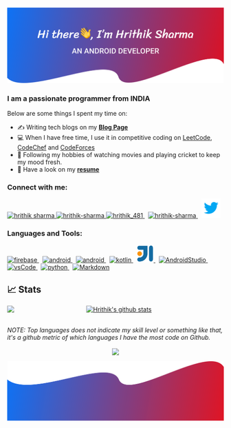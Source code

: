 
<!-- Top Banner -->
<img src="https://raw.githubusercontent.com/Coder481/CDN/main/2021/09/Top%20Banner.svg" alt="Who I Am?"><br />


### I am a passionate programmer from INDIA
 
Below are some things I spent my time on:
<!--- 🌱 I’m currently learning android 📱 development @[TheStreamLiners](https://github.com/The-Streamliners)-->
- ✍️ Writing tech blogs on my **[Blog Page](https://medium.com/@hrithik481)**
- 💻 When I have free time, I use it in competitive coding on [LeetCode](https://leetcode.com/coder481/), [CodeChef](https://www.codechef.com/users/coder481) and [CodeForces](https://codeforces.com/profile/hrithik20) 
- 👯 Following my hobbies of watching movies and playing cricket to keep my mood fresh.
- 📄 Have a look on my [**resume**](https://drive.google.com/file/d/1b8WHsNSBWrASKRieeZqPDAw_D49bykRN/view?usp=sharing)
<!--- 📫 Contact me: **hrithiksharma24092000@gmail.com**-->
<h3 align="left">Connect with me:</h3>
<p>
<a href="mailto:hrithiksharma24092000@gmail.com" target="blank">
 <img src="https://img.icons8.com/color/2x/gmail-new.png"alt="hrithik sharma" width=45 height=45/>
 </a>
 <a href="https://www.linkedin.com/in/hrithik-sharma-70576319b/" target="blank">
  <img src="https://img.icons8.com/fluent/48/000000/linkedin.png"alt="hrithik-sharma"/>
 </a>
<a href="https://www.instagram.com/hrithik_481/" target="blank">
 <img src="https://img.icons8.com/fluent/48/000000/instagram-new.png"alt="hrithik_481"/>
 </a>
 &nbsp;
<a href="https://medium.com/@hrithik481" target="blank">
 <img src="https://img.icons8.com/ios-filled/72/medium-monogram--v2.gif"alt="hrithik-sharma" width=45 height=45/>
 </a>
 &nbsp;
<a href="https://twitter.com/Hrithik481" target="blank">
 <img src="https://github.com/Coder481/CDN/blob/main/2021/09/twitter_transparent.gif" alt="hrithik-sharma" width=45 height=45/> 
</a> 
</p>


### Languages and Tools:
<p> 
 <a href="https://firebase.google.com/" target="_blank">
  <img src="https://www.vectorlogo.zone/logos/firebase/firebase-icon.svg" alt="firebase" width="40" height="40"/>
 </a> 
 &nbsp;
<a href="https://en.wikipedia.org/wiki/Android_software_development" target="_blank">
 <img src="https://www.vectorlogo.zone/logos/android/android-icon.svg" alt="android" width="40" height="40"/>
 </a>
 &nbsp;
<a href="https://en.wikipedia.org/wiki/Java_(programming_language)" target="_blank">
 <img src="https://www.vectorlogo.zone/logos/java/java-icon.svg" alt="android" width="40" height="40"/>
</a> 
 &nbsp;
<a href="https://kotlinlang.org/" target="_blank">
 <img src="https://img.icons8.com/color/2x/kotlin.png" alt="kotlin" width="40" height="40"/>
</a> 
 &nbsp;
<a href="https://en.wikipedia.org/wiki/IntelliJ_IDEA" target="_blank">
 <img src="https://github.com/Coder481/CDN/blob/main/ICONS/intellij.svg" alt="intelliJ" width="40" height="40"/>
 </a>
 &nbsp;
<a href="https://developer.android.com/studio" target="_blank">
 <img src="https://img.icons8.com/fluency/2x/4a90e2/android-studio--v3.png" alt="AndroidStudio" width="40" height="40"/>
 </a>
 &nbsp;
 <a href="https://code.visualstudio.com/download" target="_blank">
  <img src="https://cdn.iconscout.com/icon/free/png-64/visual-studio-code-1868941-1583105.png" alt="vsCode" width="40" height="40"/>
 </a>
 &nbsp;
 <a href="https://en.wikipedia.org/wiki/Python_(programming_language)" target="_blank">
  <img src="https://www.vectorlogo.zone/logos/python/python-icon.svg" alt="python" width="40" height="40"/>
 </a>
 &nbsp;
<a href="https://en.wikipedia.org/wiki/Markdown" target="_blank">
 <img src="https://img.icons8.com/ios/2x/markdown--v2.png" alt="Markdown" width="40" height="40"/>
 </a>
</p>
<!--<a href="https://en.wikipedia.org/wiki/C%2B%2B" target="_blank"> <img src="https://github.com/Coder481/CDN/blob/main/ICONS/c.svg" alt="C++" width="40" height="40"/></a>
<a href="https://en.wikipedia.org/wiki/C_(programming_language)" target="_blank"> <img src="https://cdn.iconscout.com/icon/free/png-64/c-programming-569564.png" alt="C" width="40" height="40"/></a>
<a href="https://en.wikipedia.org/wiki/HTML" target="_blank"> <img src="https://cdn.iconscout.com/icon/free/png-64/html-2752158-2284975.png" alt="html" width="40" height="40"/></a>
<a href="https://en.wikipedia.org/wiki/CSS" target="_blank"> <img src="https://cdn.iconscout.com/icon/free/png-64/css-131-722685.png" alt="css" width="40" height="40"/></a>-->
<!--<a href="https://www.djangoproject.com/" target="_blank"> <img src="https://cdn.iconscout.com/icon/free/png-64/django-1-282754.png" alt="django" width="40" height="40"/></a>
<a href="https://en.wikipedia.org/wiki/Terminal" target="_blank"> <img src="https://cdn.iconscout.com/icon/premium/png-64-thumb/terminal-2229455-1858303.png" alt="terminal" width="40" height="40"/></a> -->



## 📈 Stats
<div align="center">
 <a href="https://github.com/anuraghazra/github-readme-stats">
  <img align="left" src="https://github-readme-stats.vercel.app/api/top-langs/?username=Coder481&theme=midnight-purple&hide=css,html,c,Jupyter Notebook" />
</a>

<a href="https://github.com/anuraghazra/github-readme-stats">
  <img align="right|center" src="https://github-readme-stats.vercel.app/api?username=Coder481&count_private=true&show_icons=true&theme=midnight-purple&line_height=27&v=5" alt="Hrithik's github stats" />
</a>
</div> <br />
<p>
 <i>NOTE: Top languages does not indicate my skill level or something like that, it's a github metric of which languages I have the most code on Github.</i>
</p>
<p align="center">  
     <img align="center" src="https://visitor-badge.laobi.icu/badge?page_id=Coder481.visitor-badge"> 
</p>



<!--Bottom Banner -->
<img src="https://raw.githubusercontent.com/Coder481/CDN/main/2021/09/Bottom%20Banner.svg" alt=""><br />





<!--
<h2  align="center">Hi there 👋, This is Hrithik Sharma</h2>
<hr>
**Coder481/coder481** is a ✨ _special_ ✨ repository because its `README.md` (this file) appears on your GitHub profile.

Below are some 
👋
<img src="https://github.com/Coder481/CDN/blob/main/2021/09/waving-hi-animated_transparent.gif" alt="waving hand" width=25 height=25/>
- 🌱 I’m currently learning android development and practice on java
- 🔭 I’m currently learning ...
- 👯 I’m looking to collaborate on ...
- 🤔 I’m looking for help with ...
- 💬 Ask me about ...
- 📫 How to reach me: ...
- 😄 Pronouns: ...
- ⚡ Fun fact: ...
-->

<!--<div align="center">
  <div align="center">
    <a href="https://github.com/denvercoder1/github-readme-streak-stats" title="Go to Source">
      <img
        align="left"
        width="396"
        src="https://github-readme-streak-stats.herokuapp.com/?user=coder481&theme=midnight-purple&border=61dafb&hide_border=true"
        alt="Some Records"
      />
    </a>
    <a href="https://github.com/anuraghazra/github-readme-stats" title="Go to Source">
      <img
        align="right"
        width="396"
        src="https://github-readme-stats.vercel.app/api?username=coder481&show_icons=true&theme=midnight-purple&border_color=61dafb&hide_border=true&include_all_commits=true&count_private=true"
      />
    </a>
  </div>
  <br /><br /><br /><br /><br /><br /><br /><br />
  <div align="center" title="Go to Source">
    <a href="https://github.com/anuraghazra/github-readme-stats">
      <img
        width="335"
        align="center"
        src="https://github-readme-stats.vercel.app/api/top-langs/?username=coder481&theme=midnight-purple&text_color=ffffff&icon_color=61dafb&bg_color=20232a&langs_count=8&layout=compact&border_color=61dafb&hide_border=true&hide=Jupyter Notebook,CSS,Makefile"
      />
    </a>
  </div>
  <br />
<hr>
-->
